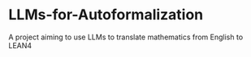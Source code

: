 # LLMs-for-Autoformalization
A project aiming to use LLMs to translate mathematics from English to LEAN4
